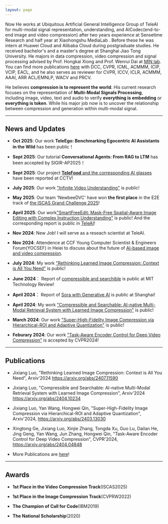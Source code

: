 ```yaml
---
layout: page
---
```


Now He works at Ubiquitous Artificial General Intelligence Group of TeleAI for multi-modal signal representation, understanding, and AICodec(end-to-end image and video compression) after two years experience at Sensetime Research and half year at Xiaohongshu MediaLab . Before these he was intern at Huawei Cloud and Alibaba Cloud during postgraduate studies. He received bachelor's and a master's degree at Shanghai Jiao Tong University. He majors in data compression, video compression and signal processing advised by Prof. Hongkai Xiong and Prof. Wenrui Dai at [MIN lab](https://min.sjtu.edu.cn/). You can find more publications [here](https://scholar.google.com/citations?user=ua29MrwAAAAJ&hl=de) with DCC, CVPR, ICML, ACMMM, ICIP, VCIP, EACL, and he also serves as reviewer for CVPR, ICCV, ICLR, ACMMM, AAAI, ARR ACL/EMNLP, WACV and PRCV.

He believes **compression is to represent the world**. His current research focuses on the representation of **Multi-Modal Signals Processing**, including image, video, text and audio to verify **everything is embedding** or **everything is token**. While his major job now is to uncover the relationship between compression and generation within multi-modal signal. 

---

## News and Updates
- **Oct 2025**: Our work **TeleEgo: Benchmarking Egocentric AI Assistants in the Wild** has been public！

- **Sept 2025**: Our tutorial **Conversational Agents: From RAG to LTM** has been accepted by SIGIR-AP2025！

- **Sept 2025**: Our project [**TeleFood** and the corresponding AI glasses](https://tv.cctv.com/2025/09/10/VIDEQvv9vbxpZCBEeog7xKdt250910.shtml?spm=C53156045404.P8kLhvFcIptK.0.0) have been reported at CCTV!

- **July 2025**: Our work ["Infinite Video Understanding"](https://arxiv.org/pdf/2507.09068) is public!

- **May 2025**: Our team 'NewbeeDVC' have won **the first place** in the E2E track of [the ISCAS Grand Challenge 2025](https://iscasnnvcgc.github.io/awards/)!

- **April 2025**: Our work["SmartFreeEdit: Mask-Free Spatial-Aware Image Editing with Complex Instruction Understanding"](https://smartfreeedit.github.io/) is public! And the corresponding report is public in [TeleAI](https://mp.weixin.qq.com/s/esmn7HUqJjA5rIK0bJ-MaQ?version=4.1.36.70499&platform=mac&from=industrynews)!

- **Nov 2024**: New Job! I will serve as a reseach scientist at TeleAI. 

- **Nov 2024**: Attendence at CCF Young Computer Scientist & Engineers Forum(YOCSEF) in Heiei to discuss about the future of [AI-based image and video compression](https://mp.weixin.qq.com/s/FLwFMvz_fQr41FXdcXyH7Q).

-  **July 2024**: My work ["Rethinking Learned Image Compression: Context is All You Need"](https://arxiv.org/abs/2407.11590) is public!

- **June 2024**： Report of [compressible and searchible](https://www.mittrchina.com/news/detail/13461) is public at MIT Technology Review!

- **April 2024**： Report of [Sora with Generative AI](https://www.sohu.com/a/768385893_116132) is public at Shanghai!

- **April 2024**: My work ["Compressible and Searchable: AI-native Multi-Modal Retrieval System with Learned Image Compression"](https://arxiv.org/abs/2404.10234) is public!

- **March 2024**: Our work ["Super-High-Fidelity Image Compression via Hierarchical-ROI and Adaptive Quantization"](https://arxiv.org/abs/2403.13030) is public!

- **Feburary 2024**: Our work ["Task-Aware Encoder Control for Deep Video Compression"](https://arxiv.org/abs/2404.04848) is accepted by CVPR2024!

---

## Publications

* Jixiang Luo, "Rethinking Learned Image Compression: Context is All You Need", Arxiv'2024 https://arxiv.org/abs/2407.11590

* Jixiang Luo, "Compressible and Searchable: AI-native Multi-Modal Retrieval System with Learned Image Compression", Arxiv'2024 https://arxiv.org/abs/2404.10234

* Jixiang Luo, Yan Wang, Hongwei Qin, "Super-High-Fidelity Image Compression via Hierarchical-ROI and Adaptive Quantization", Arxiv'2024, https://arxiv.org/abs/2403.13030

* Xingtong Ge, Jixiang Luo, Xinjie Zhang, Tongda Xu, Guo Lu, Dailan He, Jing Geng, Yan Wang, Jun Zhang, Hongwei Qin, "Task-Aware Encoder Control for Deep Video Compression", CVPR'2024, https://arxiv.org/abs/2404.04848

* More Publications are [here](https://scholar.google.com/citations?user=ua29MrwAAAAJ&hl=de)!

---

## Awards
* **1st Place in the Video Compression Track**(ISCAS2025)

* **1st Place in the Image Compression Track**(CVPRW2022)

* **The Champion of Call for Code**(IBM2019)

* **The National Scholarship**(2020)
